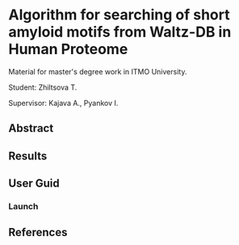 # Algorithm for searching of short amyloid motifs from Waltz-DB in Human Proteome

Material for master's degree work in ITMO University.

Student: Zhiltsova T.

Supervisor: Kajava A., Pyankov I.

## Abstract

## Results

## User Guid

### Launch


## References


